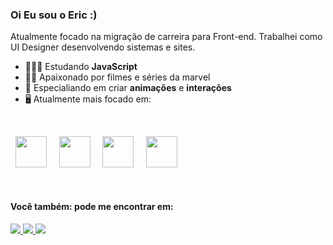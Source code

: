 ### Oi Eu sou o Eric :)

Atualmente focado na migração de carreira para Front-end. Trabalhei como UI Designer desenvolvendo sistemas e sites.

- 👨🏻‍💻 Estudando **JavaScript**
- 🧗🏼 Apaixonado por filmes e séries da marvel
- 📸 Especialiando em criar **animações** e **interações**
- 🖥️ Atualmente mais focado em:

<br>

<div style="display: inline">
  
&nbsp;&nbsp;<img width="50" height="50" src="https://cdn.jsdelivr.net/gh/devicons/devicon/icons/javascript/javascript-original.svg"/>&nbsp;&nbsp;
&nbsp;&nbsp;<img width="50" height="50" src="https://cdn.jsdelivr.net/gh/devicons/devicon/icons/react/react-original.svg"/>&nbsp;&nbsp;
&nbsp;&nbsp;<img width="50" height="50" src="https://cdn.jsdelivr.net/gh/devicons/devicon/icons/html5/html5-original.svg"/>&nbsp;&nbsp;
&nbsp;&nbsp;<img width="50" height="50" src="https://cdn.jsdelivr.net/gh/devicons/devicon/icons/css3/css3-original.svg"/>&nbsp;&nbsp;
 
</div>

<br>

#### Você também: pode me encontrar em:

<div display="inline">
  
<a href="https://www.linkedin.com/in/eric-alvess/">
<img src="https://img.shields.io/badge/linkedin-%230077B5.svg?style=for-the-badge&logo=linkedin&logoColor=white" />
</a>
  
<a href="https://www.linkedin.com/in/eric-alvess/">
<img src="https://img.shields.io/badge/figma-%23F24E1E.svg?style=for-the-badge&logo=figma&logoColor=white" />
</a> 
  
<a href="https://www.linkedin.com/in/eric-alvess/">
<img src="https://img.shields.io/badge/Medium-12100E?style=for-the-badge&logo=medium&logoColor=white" />
</a>

  
</div>
